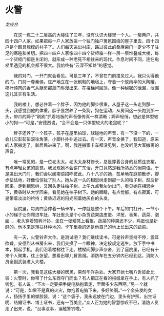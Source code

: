 # 火警

*龙应台*

　　在这一栋二十二层高的大楼住了三年，没有认识大楼里一个人。一层两户，共四十四户人家。如果把每一户人家放进一个独门独户篱笆围绕的屋子里去，四十四户是个颇具规模的村子了。人们每天进出村庄，路过彼此的桑麻柴门一定少不了驻足的寒暄和关切。把四十四户人家像四十四个货柜箱一样一层一层堆叠成大楼，每一个货柜门都是关闭的，就形成一种老死不相往来的现代。作息时间不同，连在电梯里遇见的机会都不很大。我始终有“云深不知处”的感觉。

　　我的对门，一开门就会看见。可是三年了，不曾在门前撞见过人。我只认得他的门，门前一尊秦俑，庄严地立在一张刷鞋的地毡上，守着一个放雨伞的大陶罐。椰汁炖肉的香气从厨房那扇门弥漫出来，在楼梯间回荡，像一种秘密的泄漏，泄漏这儿其实有生活。

　　我的楼上，想必住着一个胖子，因为他的脚步很重，从屋子这一头走到那一头，我感觉到他的体重。胖子显然养了一条狗，狗在运动，从房间这一头跑到那一头，带爪的蹄子“刷刷”抓着地板的声音像传真一样清晰；蹄声轻俏，想必是体型较小的狗──“可是，”安德烈说，“会不会是一只体型较大的老鼠呢？”

　　胖子还养了一个孩子，孩子在屋里拍球，球碰地的声音，有一下没一下的，一会儿它彭彭彭滚往角落，小脚扑扑扑追过去。有一天，声音全换了，我知道，原来的人家搬走了，新居民进来了。啊，我连搬家卡车都没见到，也没听见大军撤离的声音。

　　唯一常见的，是一位老太太。老太太身材修长，总是穿着合身的丝质连衣裙，有点年轻女孩的感觉。我发现她不会讲广东话，开口竟然是我所熟悉的闽南语。于是进出大门时，我们会以闽南语招呼彼此。八十八岁的她，孤单地在庭前散步，脚步怯怯地，好像怕惊扰了别人。她从这一头的相思树走到那一头的柚子树，然后折回来，走到相思树，又回头走往柚子树。上午九点我匆匆出门，看见她在相思树下，黄昏时从大学回来，看见她在柚子树下。她的眼睛，有点忧郁，有点寂寞，可是带着淡淡的衿持；黄昏迟迟的阳光照着她灰白的头发。

　　庭院里，每周四会停着一辆卡车，一停就是整个下午。车后的门打开，一节小小的梯子让你爬进车肚，车肚里头是个小杂货蔬果店皮蛋、洋葱、香蕉、蔬菜、泡面……老头穿着短裤汗衫，坐在一张矮凳上看报。蔬菜的种类还不少，鸡蛋也是新鲜的。他本来是薄扶林种地的，卡车里卖的还是他自己的地上长出来的蔬菜。

　　有一天，火警铃声大作。是测试吧？我们继续读书，可是铃声坚持不停，震耳欲聋。安德烈从书房出来，我们交换了一个眼神，决定按规定逃生。放下手中书本，抓起手机，我们沿着楼梯往下走。楼梯间脚步声杂沓，到了庭院里，已经有十来个人聚集，往上张望，想看出哪儿冒黑烟。消防车在五分钟内已经到达，消防人员全副武装进入大楼。

　　第一次，我看见这栋大楼的居民，果然华洋杂处。大家开始七嘴八舌彼此比较：火警时，你带了什么东西夺门而出？有人把正在看的报纸拿在手上，有人抓了钱包，有人说：“下次一定要把手提电脑抱着走，里面多少东西啊。”另一个就说：“可是，如果不是真的火灾，你抱着电脑下来，多好笑啊。”一个金头发的女人，扬扬手里的塑胶袋，说：“这个袋子，我永远放在门边，里头有护照、出生证明、结婚证书、博士证书，还有一百美金。”众人正为她的智慧惊叹不已，消防人员走了出来，说，“没事没事，误触警铃啦。”
